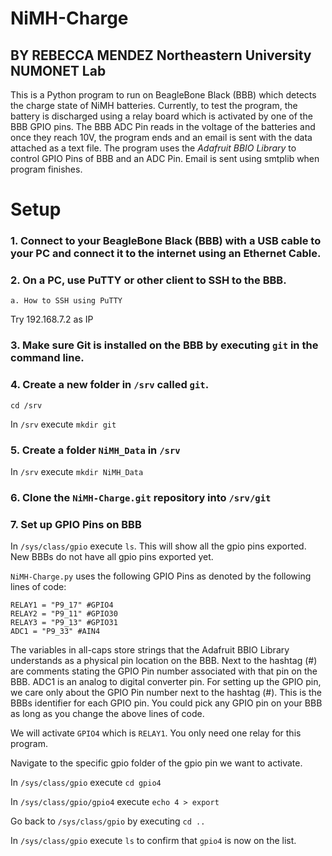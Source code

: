 # NiMH-Charge
BY REBECCA MENDEZ
Northeastern University NUMONET Lab
---------------------------------------------------------------------------
This is a Python program to run on BeagleBone Black (BBB) which detects the charge state of NiMH batteries. Currently, to test the program, the battery is discharged using a relay board which is activated by one of the BBB GPIO pins. The BBB ADC Pin reads in the voltage of the batteries and once they reach 10V, the program ends and an email is sent with the data attached as a text file.
The program uses the *Adafruit BBIO Library* to control GPIO Pins of BBB and an ADC Pin.
Email is sent using smtplib when program finishes.

# Setup
### 1. Connect to your BeagleBone Black (BBB) with a USB cable to your PC and connect it to the internet using an Ethernet Cable. 
### 2. On a PC, use PuTTY or other client to SSH to the BBB.
    a. How to SSH using PuTTY
Try 192.168.7.2 as IP
### 3. Make sure Git is installed on the BBB by executing `git` in the command line.
### 4. Create a new folder in `/srv` called `git`.
`cd /srv`

In `/srv` execute `mkdir git`
### 5. Create a folder `NiMH_Data` in `/srv`
In `/srv` execute `mkdir NiMH_Data`
### 6. Clone the `NiMH-Charge.git` repository into `/srv/git`
### 7. Set up GPIO Pins on BBB
In `/sys/class/gpio` execute `ls`. This will show all the gpio pins exported. New BBBs do not have all gpio pins exported yet.

`NiMH-Charge.py` uses the following GPIO Pins as denoted by the following lines of code:
```
RELAY1 = "P9_17" #GPIO4
RELAY2 = "P9_11" #GPIO30
RELAY3 = "P9_13" #GPIO31
ADC1 = "P9_33" #AIN4
```
The variables in all-caps store strings that the Adafruit BBIO Library understands as a physical pin location on the BBB. Next to the hashtag (#) are comments stating the GPIO Pin number associated with that pin on the BBB. ADC1 is an analog to digital converter pin.
For setting up the GPIO pin, we care only about the GPIO Pin number next to the hashtag (#). This is the BBBs identifier for each GPIO pin. You could pick any GPIO pin on your BBB as long as you change the above lines of code.

We will activate `GPIO4` which is `RELAY1`. You only need one relay for this program.

Navigate to the specific gpio folder of the gpio pin we want to activate. 

In `/sys/class/gpio` execute `cd gpio4`

In `/sys/class/gpio/gpio4` execute `echo 4 > export`

Go back to `/sys/class/gpio` by executing `cd ..`

In `/sys/class/gpio` execute `ls` to confirm that `gpio4` is now on the list.
